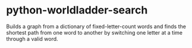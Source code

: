 # python-worldladder-search
Builds a graph from a dictionary of fixed-letter-count words and finds the shortest path from one word to another by switching one letter at a time through a valid word.
